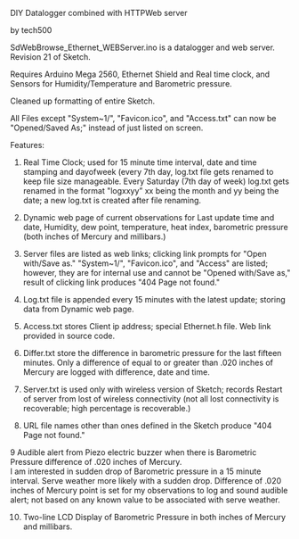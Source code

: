 DIY Datalogger combined with HTTPWeb server

by tech500 

SdWebBrowse_Ethernet_WEBServer.ino is a datalogger and web server. Revision 21 of Sketch.

Requires Arduino Mega 2560, Ethernet Shield and Real time clock, and Sensors for Humidity/Temperature and Barometric pressure.

Cleaned up formatting of entire Sketch.

All Files except "System~1/", "Favicon.ico", and "Access.txt" can now be "Opened/Saved As;" instead of just listed on screen.


Features:

1. Real Time Clock; used for 15 minute time interval, date and time stamping and dayofweek (every 7th day, log.txt file gets renamed to keep file size manageable. Every Saturday (7th day of week) log.txt gets renamed in the format "logxxyy” xx being the month and yy being the date; a new log.txt is created after file renaming.

2. Dynamic web page of current observations for Last update time and date, Humidity, dew point, temperature, heat index, barometric pressure (both inches of Mercury and millibars.)

3. Server files are listed as web links; clicking link prompts for "Open with/Save as." "System~1/", "Favicon.ico", and "Access" are listed; however, they are for internal use and cannot be "Opened with/Save as," result of clicking link produces "404 Page not found."

4. Log.txt file is appended every 15 minutes with the latest update; storing data from Dynamic web page.

5. Access.txt stores Client ip address; special Ethernet.h file. Web link provided in source code.

6. Differ.txt store the difference in barometric pressure for the last fifteen minutes. Only a difference of equal to or greater than .020 inches of Mercury are logged with difference, date and time.

7. Server.txt is used only with wireless version of Sketch; records Restart of server from lost of wireless connectivity (not all lost connectivity is recoverable; high percentage is recoverable.)

8. URL file names other than ones defined in the Sketch produce "404 Page not found."

9 Audible alert from Piezo electric buzzer when there is Barometric Pressure difference of .020 inches of Mercury.  
I am interested in sudden drop of Barometric pressure in a 15 minute interval. Serve weather more likely with a sudden 
drop.  Difference of .020 inches of Mercury point is set for my observations to log and sound audible alert; not based 
on any known value to be associated with serve weather.

10. Two-line LCD Display of Barometric Pressure in both inches of Mercury and millibars.
